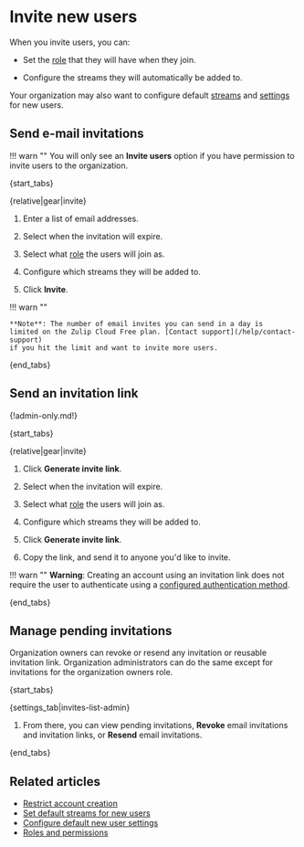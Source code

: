 # Invite new users

When you invite users, you can:

* Set the [role](/help/roles-and-permissions) that they will have when
  they join.

* Configure the streams they will automatically be added to.

Your organization may also want to configure default
[streams](/help/set-default-streams-for-new-users) and
[settings](/help/configure-default-new-user-settings) for new users.


## Send e-mail invitations

!!! warn ""
    You will only see an **Invite users** option if you have permission to
    invite users to the organization.

{start_tabs}

{relative|gear|invite}

1. Enter a list of email addresses.

2. Select when the invitation will expire.

3. Select what [role](/help/roles-and-permissions) the users will join as.

4. Configure which streams they will be added to.

5. Click **Invite**.

!!! warn ""

    **Note**: The number of email invites you can send in a day is
    limited on the Zulip Cloud Free plan. [Contact support](/help/contact-support)
    if you hit the limit and want to invite more users.

{end_tabs}

## Send an invitation link

{!admin-only.md!}

{start_tabs}

{relative|gear|invite}

1. Click **Generate invite link**.

2. Select when the invitation will expire.

3. Select what [role](/help/roles-and-permissions) the users will join as.

4. Configure which streams they will be added to.

5. Click **Generate invite link**.

6. Copy the link, and send it to anyone you'd like to invite.

!!! warn ""
    **Warning**: Creating an account using an invitation link does not require the user
    to authenticate using a [configured authentication
    method](/help/configure-authentication-methods).

{end_tabs}

## Manage pending invitations

Organization owners can revoke or resend any invitation or reusable
invitation link. Organization administrators can do the same except
for invitations for the organization owners role.

{start_tabs}

{settings_tab|invites-list-admin}

1. From there, you can view pending invitations, **Revoke** email
   invitations and invitation links, or **Resend** email invitations.

{end_tabs}

## Related articles

* [Restrict account creation](/help/allow-anyone-to-join-without-an-invitation)
* [Set default streams for new users](/help/set-default-streams-for-new-users)
* [Configure default new user settings](/help/configure-default-new-user-settings)
* [Roles and permissions](/help/roles-and-permissions)
